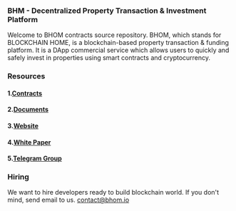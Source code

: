 

### BHM - Decentralized Property Transaction & Investment Platform
Welcome to BHOM contracts source repository. BHOM, which stands for BLOCKCHAIN HOME, is a blockchain-based property transaction & funding platform. It is a DApp commercial service which allows users to quickly and safely invest in properties using smart contracts and cryptocurrency.

### Resources
#### 1.[Contracts](./contracts)
#### 2.[Documents](./docs)
#### 3.[Website](https://bhom.io)
#### 4.[White Paper](http://bhom.io/common/BHOMwhitepaper_eng.pdf)
#### 5.[Telegram Group](https://t.me/BHOMproject)

### Hiring
We want to hire developers ready to build blockchain world. If you don't mind, send email to us. contact@bhom.io



